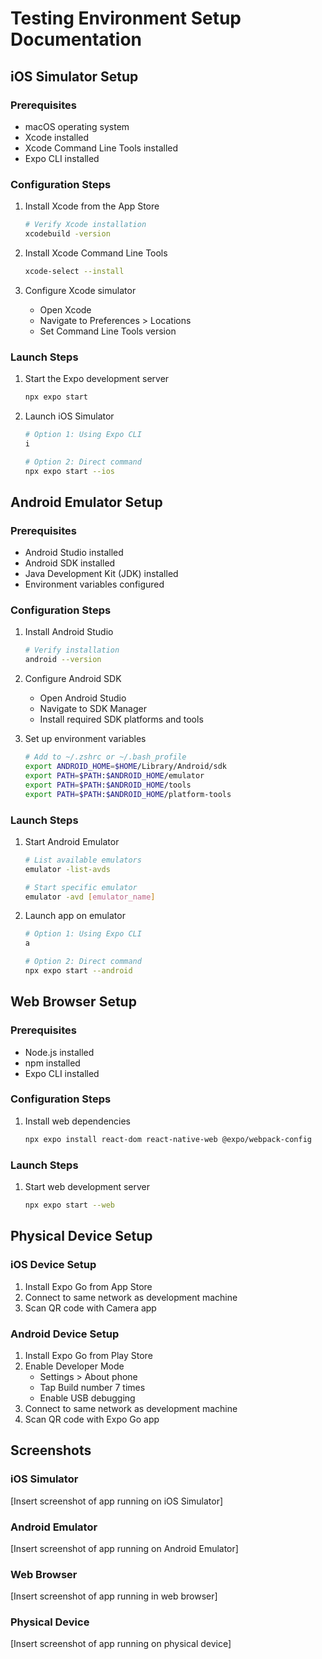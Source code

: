 # Testing Environment Setup Documentation

## iOS Simulator Setup

### Prerequisites
- macOS operating system
- Xcode installed
- Xcode Command Line Tools installed
- Expo CLI installed

### Configuration Steps
1. Install Xcode from the App Store
   ```bash
   # Verify Xcode installation
   xcodebuild -version
   ```

2. Install Xcode Command Line Tools
   ```bash
   xcode-select --install
   ```

3. Configure Xcode simulator
   - Open Xcode
   - Navigate to Preferences > Locations
   - Set Command Line Tools version

### Launch Steps
1. Start the Expo development server
   ```bash
   npx expo start
   ```

2. Launch iOS Simulator
   ```bash
   # Option 1: Using Expo CLI
   i

   # Option 2: Direct command
   npx expo start --ios
   ```

## Android Emulator Setup

### Prerequisites
- Android Studio installed
- Android SDK installed
- Java Development Kit (JDK) installed
- Environment variables configured

### Configuration Steps
1. Install Android Studio
   ```bash
   # Verify installation
   android --version
   ```

2. Configure Android SDK
   - Open Android Studio
   - Navigate to SDK Manager
   - Install required SDK platforms and tools

3. Set up environment variables
   ```bash
   # Add to ~/.zshrc or ~/.bash_profile
   export ANDROID_HOME=$HOME/Library/Android/sdk
   export PATH=$PATH:$ANDROID_HOME/emulator
   export PATH=$PATH:$ANDROID_HOME/tools
   export PATH=$PATH:$ANDROID_HOME/platform-tools
   ```

### Launch Steps
1. Start Android Emulator
   ```bash
   # List available emulators
   emulator -list-avds

   # Start specific emulator
   emulator -avd [emulator_name]
   ```

2. Launch app on emulator
   ```bash
   # Option 1: Using Expo CLI
   a

   # Option 2: Direct command
   npx expo start --android
   ```

## Web Browser Setup

### Prerequisites
- Node.js installed
- npm installed
- Expo CLI installed

### Configuration Steps
1. Install web dependencies
   ```bash
   npx expo install react-dom react-native-web @expo/webpack-config
   ```

### Launch Steps
1. Start web development server
   ```bash
   npx expo start --web
   ```

## Physical Device Setup

### iOS Device Setup
1. Install Expo Go from App Store
2. Connect to same network as development machine
3. Scan QR code with Camera app

### Android Device Setup
1. Install Expo Go from Play Store
2. Enable Developer Mode
   - Settings > About phone
   - Tap Build number 7 times
   - Enable USB debugging
3. Connect to same network as development machine
4. Scan QR code with Expo Go app

## Screenshots

### iOS Simulator
[Insert screenshot of app running on iOS Simulator]

### Android Emulator
[Insert screenshot of app running on Android Emulator]

### Web Browser
[Insert screenshot of app running in web browser]

### Physical Device
[Insert screenshot of app running on physical device] 